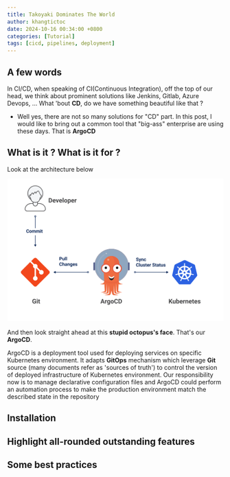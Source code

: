 ```yaml
---
title: Takoyaki Dominates The World
author: khangtictoc
date: 2024-10-16 00:34:00 +0800
categories: [Tutorial]
tags: [cicd, pipelines, deployment]
---
```



## A few words

In CI/CD, when speaking of CI(Continuous Integration), off the top of our head, we think about prominent solutions like Jenkins, Gitlab, Azure Devops, ... What 'bout **CD**, do we have something beautiful like that ? 
- Well yes, there are not so many solutions for "CD" part. In this post, I would like to bring out a common tool that "big-ass" enterprise are using these days. That is **ArgoCD**

## What is it ? What is it for ?

Look at the architecture below

![ArgoCD Architecture](assets/img/2025/argocd-intro/argocd_architecture.png)

And then look straight ahead at this **stupid octopus's face**. That's our **ArgoCD**. 

ArgoCD is a deployment tool used for deploying services on specific Kubernetes environment. It adapts **GitOps** mechanism which leverage **Git** source (many documents refer as 'sources of truth') to control the version of deployed infrastructure of Kubernetes environment. 
Our responsibility now is to manage declarative configuration files and ArgoCD could perform an automation process to make the production environment match the described state in the repository

## Installation

## Highlight all-rounded outstanding features

## Some best practices